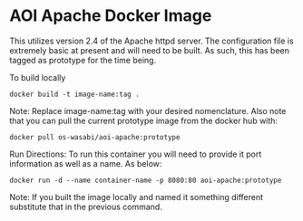 # AOI Apache Docker Image

This utilizes version 2.4 of the Apache httpd server. The configuration file is extremely basic at present and will need to be built. As such, this has been tagged as prototype for the time being.

To build locally
```
docker build -t image-name:tag .
```
Note: Replace image-name:tag with your desired nomenclature. Also note that you can pull the current prototype image from the docker hub with:
```
docker pull os-wasabi/aoi-apache:prototype
```

Run Directions:
To run this container you will need to provide it port information as well as a name. As below:
```
docker run -d --name container-name -p 8080:80 aoi-apache:prototype
```
Note: If you built the image locally and named it something different substitute that in the previous command.
